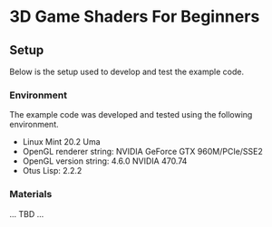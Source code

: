 # 3D Game Shaders For Beginners

## Setup

Below is the setup used to develop and test the example code.

### Environment

The example code was developed and tested using the following environment.

- Linux Mint 20.2 Uma
- OpenGL renderer string:  NVIDIA GeForce GTX 960M/PCIe/SSE2
- OpenGL version string: 4.6.0 NVIDIA 470.74
- Otus Lisp: 2.2.2

### Materials

... TBD ...
